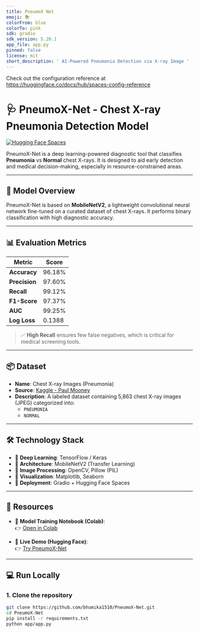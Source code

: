 ```yaml
---
title: PneumoX Net
emoji: 📚
colorFrom: blue
colorTo: pink
sdk: gradio
sdk_version: 5.20.1
app_file: app.py
pinned: false
license: mit
short_description: ' AI-Powered Pneumonia Detection via X-ray Image '
---
```


Check out the configuration reference at https://huggingface.co/docs/hub/spaces-config-reference

# 🩺 PneumoX-Net - Chest X-ray Pneumonia Detection Model

[![Hugging Face Spaces](https://img.shields.io/badge/Live%20Demo-Hugging%20Face-blue?logo=huggingface)](https://huggingface.co/spaces/dkg-2/PneumoX-Net)

PneumoX-Net is a deep learning-powered diagnostic tool that classifies **Pneumonia** vs **Normal** chest X-rays. It is designed to aid early detection and medical decision-making, especially in resource-constrained areas.

---

## 🧠 Model Overview

PneumoX-Net is based on **MobileNetV2**, a lightweight convolutional neural network fine-tuned on a curated dataset of chest X-rays. It performs binary classification with high diagnostic accuracy.

---

## 📊 Evaluation Metrics

| Metric       | Score   |
|--------------|---------|
| **Accuracy** | 96.18%  |
| **Precision**| 97.60%  |
| **Recall**   | 99.12%  |
| **F1-Score** | 97.37%  |
| **AUC**      | 99.25%  |
| **Log Loss** | 0.1388  |

> ✅ **High Recall** ensures few false negatives, which is critical for medical screening tools.

---

## 📦 Dataset

- **Name**: Chest X-ray Images (Pneumonia)
- **Source**: [Kaggle - Paul Mooney](https://www.kaggle.com/datasets/paultimothymooney/chest-xray-pneumonia)
- **Description**: A labeled dataset containing 5,863 chest X-ray images (JPEG) categorized into:
  - `PNEUMONIA`
  - `NORMAL`

---

## 🛠 Technology Stack

- 🔹 **Deep Learning**: TensorFlow / Keras
- 🔹 **Architecture**: MobileNetV2 (Transfer Learning)
- 🔹 **Image Processing**: OpenCV, Pillow (PIL)
- 🔹 **Visualization**: Matplotlib, Seaborn
- 🔹 **Deployment**: Gradio + Hugging Face Spaces

---

## 🔗 Resources

- 📓 **Model Training Notebook (Colab)**:  
  👉 [Open in Colab](https://colab.research.google.com/drive/1pwfrmO31SE7bxQdCDwPcoQJqxJjpi1st?usp=sharing)

- 🧪 **Live Demo (Hugging Face)**:  
  👉 [Try PneumoX-Net](https://huggingface.co/spaces/dkg-2/PneumoX-Net)

---


## 💻 Run Locally

### 1. Clone the repository
```bash
git clone https://github.com/bhumika1510/PneumoX-Net.git
cd PneumoX-Net
pip install -r requirements.txt
python app/app.py


